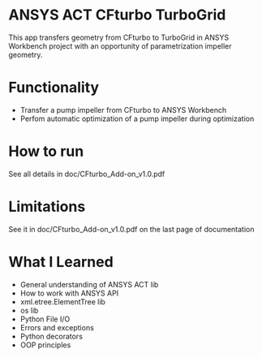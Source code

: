 # ANSYS ACT CFturbo TurboGrid
This app transfers geometry from CFturbo to TurboGrid in ANSYS Workbench project with an opportunity of parametrization
impeller geometry. 

# Functionality
- Transfer a pump impeller from CFturbo to ANSYS Workbench
- Perfom automatic optimization of a pump impeller during optimization

# How to run
See all details in doc/CFturbo_Add-on_v1.0.pdf

# Limitations
See it in doc/CFturbo_Add-on_v1.0.pdf on the last page of documentation

# What I Learned
- General understanding of ANSYS ACT lib
- How to work with ANSYS API
- xml.etree.ElementTree lib
- os lib
- Python File I/O 
- Errors and exceptions
- Python decorators
- OOP principles

